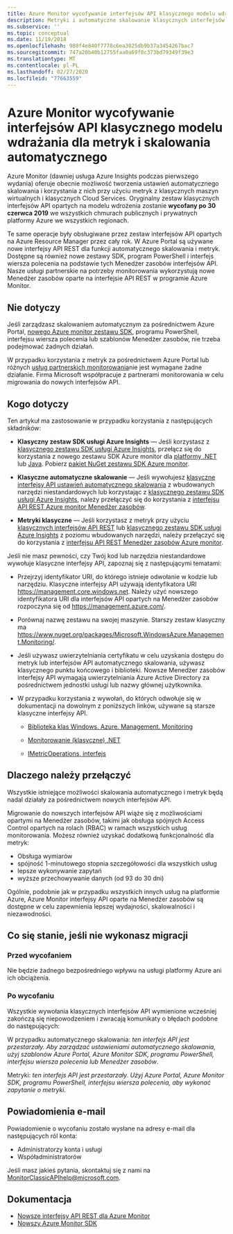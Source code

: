 ```yaml
---
title: Azure Monitor wycofywanie interfejsów API klasycznego modelu wdrażania dla metryk i skalowania automatycznego
description: Metryki i automatyczne skalowanie klasycznych interfejsów API, nazywane również usługą Azure Service Management (ASM) lub modelem wdrożenia frontonu reddog
ms.subservice: ''
ms.topic: conceptual
ms.date: 11/19/2018
ms.openlocfilehash: 980f4e840f7778c6ea3025db9b37a3454267bac7
ms.sourcegitcommit: 747a20b40b12755faa0a69f0c373bd79349f39e3
ms.translationtype: MT
ms.contentlocale: pl-PL
ms.lasthandoff: 02/27/2020
ms.locfileid: "77663559"
---
```

# <a name="azure-monitor-retirement-of-classic-deployment-model-apis-for-metrics-and-autoscale"></a>Azure Monitor wycofywanie interfejsów API klasycznego modelu wdrażania dla metryk i skalowania automatycznego

Azure Monitor (dawniej usługa Azure Insights podczas pierwszego wydania) oferuje obecnie możliwość tworzenia ustawień automatycznego skalowania i korzystania z nich przy użyciu metryk z klasycznych maszyn wirtualnych i klasycznych Cloud Services. Oryginalny zestaw klasycznych interfejsów API opartych na modelu wdrożenia zostanie **wycofany po 30 czerwca 2019** we wszystkich chmurach publicznych i prywatnych platformy Azure we wszystkich regionach.   

Te same operacje były obsługiwane przez zestaw interfejsów API opartych na Azure Resource Manager przez cały rok. W Azure Portal są używane nowe interfejsy API REST dla funkcji automatycznego skalowania i metryk. Dostępne są również nowe zestawy SDK, program PowerShell i interfejs wiersza polecenia na podstawie tych Menedżer zasobów interfejsów API. Nasze usługi partnerskie na potrzeby monitorowania wykorzystują nowe Menedżer zasobów oparte na interfejsie API REST w programie Azure Monitor.  

## <a name="who-is-not-affected"></a>Nie dotyczy

Jeśli zarządzasz skalowaniem automatycznym za pośrednictwem Azure Portal, [nowego Azure monitor zestawu SDK](https://www.nuget.org/packages/Microsoft.Azure.Management.Monitor/), programu PowerShell, interfejsu wiersza polecenia lub szablonów Menedżer zasobów, nie trzeba podejmować żadnych działań.  

W przypadku korzystania z metryk za pośrednictwem Azure Portal lub różnych [usług partnerskich monitorowania](../../azure-monitor/platform/partners.md)nie jest wymagane żadne działanie. Firma Microsoft współpracuje z partnerami monitorowania w celu migrowania do nowych interfejsów API.

## <a name="who-is-affected"></a>Kogo dotyczy

Ten artykuł ma zastosowanie w przypadku korzystania z następujących składników:

- **Klasyczny zestaw SDK usługi Azure Insights** — Jeśli korzystasz z [klasycznego zestawu SDK usługi Azure Insights](https://www.nuget.org/packages/Microsoft.WindowsAzure.Management.Monitoring/), przełącz się do korzystania z nowego zestawu SDK Azure monitor dla [platformy .NET](https://github.com/azure/azure-libraries-for-net#download) lub [Java](https://github.com/azure/azure-libraries-for-java#download). Pobierz [pakiet NuGet zestawu SDK Azure monitor](https://www.nuget.org/packages/Microsoft.Azure.Management.Monitor/).

- **Klasyczne automatyczne skalowanie** — Jeśli wywołujesz [klasyczne interfejsy API ustawień automatycznego skalowania](https://msdn.microsoft.com/library/azure/mt348562.aspx) z wbudowanych narzędzi niestandardowych lub korzystając z [klasycznego zestawu SDK usługi Azure Insights](https://www.nuget.org/packages/Microsoft.WindowsAzure.Management.Monitoring/), należy przełączyć się do korzystania z [interfejsu API REST Azure monitor Menedżer zasobów](https://docs.microsoft.com/rest/api/monitor/autoscalesettings).

- **Metryki klasyczne** — Jeśli korzystasz z metryk przy użyciu [klasycznych interfejsów API REST](https://msdn.microsoft.com/library/azure/dn510374.aspx) lub [klasycznego zestawu SDK usługi Azure Insights](https://www.nuget.org/packages/Microsoft.WindowsAzure.Management.Monitoring/) z poziomu wbudowanych narzędzi, należy przełączyć się do korzystania z [interfejsu API REST Menedżer zasobów Azure monitor](https://docs.microsoft.com/rest/api/monitor/autoscalesettings). 

Jeśli nie masz pewności, czy Twój kod lub narzędzia niestandardowe wywołuje klasyczne interfejsy API, zapoznaj się z następującymi tematami:

- Przejrzyj identyfikator URI, do którego istnieje odwołanie w kodzie lub narzędziu. Klasyczne interfejsy API używają identyfikatora URI https://management.core.windows.net. Należy użyć nowszego identyfikatora URI dla interfejsów API opartych na Menedżer zasobów rozpoczyna się od https://management.azure.com/.

- Porównaj nazwę zestawu na swojej maszynie. Starszy zestaw klasyczny ma https://www.nuget.org/packages/Microsoft.WindowsAzure.Management.Monitoring/.

- Jeśli używasz uwierzytelniania certyfikatu w celu uzyskania dostępu do metryk lub interfejsów API automatycznego skalowania, używasz klasycznego punktu końcowego i biblioteki. Nowsze Menedżer zasobów interfejsy API wymagają uwierzytelniania Azure Active Directory za pośrednictwem jednostki usługi lub nazwy głównej użytkownika.

- W przypadku korzystania z wywołań, do których odwołuje się w dokumentacji na dowolnym z poniższych linków, używane są starsze klasyczne interfejsy API.

  - [Biblioteka klas Windows. Azure. Management. Monitoring](https://docs.microsoft.com/previous-versions/azure/dn510414(v=azure.100))

  - [Monitorowanie (klasyczne) .NET](https://docs.microsoft.com/previous-versions/azure/reference/mt348562(v%3dazure.100))

  - [IMetricOperations, interfejs](https://docs.microsoft.com/previous-versions/azure/reference/dn802395(v%3dazure.100))

## <a name="why-you-should-switch"></a>Dlaczego należy przełączyć

Wszystkie istniejące możliwości skalowania automatycznego i metryk będą nadal działały za pośrednictwem nowych interfejsów API.  

Migrowanie do nowszych interfejsów API wiąże się z możliwościami opartymi na Menedżer zasobów, takimi jak obsługa spójnych Access Control opartych na rolach (RBAC) w ramach wszystkich usług monitorowania. Możesz również uzyskać dodatkową funkcjonalność dla metryk: 

- Obsługa wymiarów
- spójność 1-minutowego stopnia szczegółowości dla wszystkich usług 
- lepsze wykonywanie zapytań
- wyższe przechowywanie danych (od 93 do 30 dni) 

Ogólnie, podobnie jak w przypadku wszystkich innych usług na platformie Azure, Azure Monitor interfejsy API oparte na Menedżer zasobów są dostępne w celu zapewnienia lepszej wydajności, skalowalności i niezawodności. 

## <a name="what-happens-if-you-do-not-migrate"></a>Co się stanie, jeśli nie wykonasz migracji

### <a name="before-retirement"></a>Przed wycofaniem

Nie będzie żadnego bezpośredniego wpływu na usługi platformy Azure ani ich obciążenia.  

### <a name="after-retirement"></a>Po wycofaniu

Wszystkie wywołania klasycznych interfejsów API wymienione wcześniej zakończą się niepowodzeniem i zwracają komunikaty o błędach podobne do następujących:

W przypadku automatycznego skalowania: *ten interfejs API jest przestarzały. Aby zarządzać ustawieniami automatycznego skalowania, użyj szablonów Azure Portal, Azure Monitor SDK, programu PowerShell, interfejsu wiersza polecenia lub Menedżer zasobów*.  

Metryki: *ten interfejs API jest przestarzały. Użyj Azure Portal, Azure Monitor SDK, programu PowerShell, interfejsu wiersza polecenia, aby wykonać zapytanie o metryki*.

## <a name="email-notifications"></a>Powiadomienia e-mail

Powiadomienie o wycofaniu zostało wysłane na adresy e-mail dla następujących ról konta: 

- Administratorzy konta i usługi
- Współadministratorów  

Jeśli masz jakieś pytania, skontaktuj się z nami na MonitorClassicAPIhelp@microsoft.com.  

## <a name="references"></a>Dokumentacja

- [Nowsze interfejsy API REST dla Azure Monitor](https://docs.microsoft.com/rest/api/monitor/) 
- [Nowszy Azure Monitor SDK](https://www.nuget.org/packages/Microsoft.Azure.Management.Monitor/)
